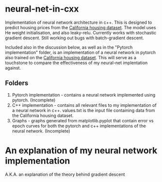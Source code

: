 # neural-net-in-cxx
Implementation of neural network architecture in c++. This is designed to predict housing prices from the [California housing dataset](https://scikit-learn.org/dev/modules/generated/sklearn.datasets.fetch_california_housing.html). The model uses He weight initialisation, and also leaky-relu. 
Currently works with stochastic gradient descent. Still working out bugs with batch-gradient descent.

Included also in the discussion below, as well as in the "Pytorch implementation" folder, is an implementation of a neural network in pytorch also trained on the [California housing dataset](https://scikit-learn.org/dev/modules/generated/sklearn.datasets.fetch_california_housing.html). This will serve as a touchstone to compare the effectiveness of my neural-net implentation against.

## Folders
1) Pytorch implementation - contains a neural network implemented using pytorch. (Incomplete)
2) C++ implementation - contains all relevant files to my implementation of a neural network in c++. values.txt is the input file containing data from the California housing dataset.
3) Graphs - graphs generated from matplotlib.pyplot that contain error vs epoch curves for both the pytorch and c++ implementations of the neural network. (Incomplete)

# An explanation of my neural network implementation
A.K.A. an explanation of the theory behind gradient descent
